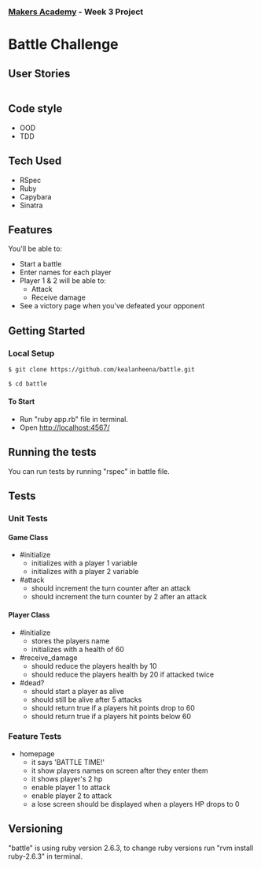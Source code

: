 ### [Makers Academy](http://www.makersacademy.com) - Week 3 Project

# Battle Challenge

## User Stories

```
```

## Code style

- OOD
- TDD

## Tech Used

- RSpec
- Ruby
- Capybara
- Sinatra

## Features

You'll be able to:

- Start a battle
- Enter names for each player
- Player 1 & 2 will be able to:
  - Attack
  - Receive damage
- See a victory page when you've defeated your opponent

## Getting Started

### Local Setup

```sh
$ git clone https://github.com/kealanheena/battle.git
```

```sh
$ cd battle
```

#### To Start

- Run "ruby  app.rb" file in terminal.
- Open [http://localhost:4567/](http://localhost:4567/)

## Running the tests

You can run tests by running "rspec" in battle file.

## Tests 

### Unit Tests

#### Game Class

- #initialize
  - initializes with a player 1 variable
  - initializes with a player 2 variable
- #attack
  - should increment the turn counter after an attack
  - should increment the turn counter by 2 after an attack

#### Player Class

- #initialize
  - stores the players name
  - initializes with a health of 60
- #receive_damage
  - should reduce the players health by 10
  - should reduce the players health by 20 if attacked twice
- #dead?
  - should start a player as alive
  - should still be alive after 5 attacks
  - should return true if a players hit points drop to 60
  - should return true if a players hit points below 60

### Feature Tests

- homepage
  - it says 'BATTLE TIME!'
  - it show players names on screen after they enter them
  - it shows player's 2 hp
  - enable player 1 to attack
  - enable player 2 to attack
  - a lose screen should be displayed when a players HP drops to 0

## Versioning

"battle" is using ruby version 2.6.3, to change ruby versions run "rvm install ruby-2.6.3" in terminal.
